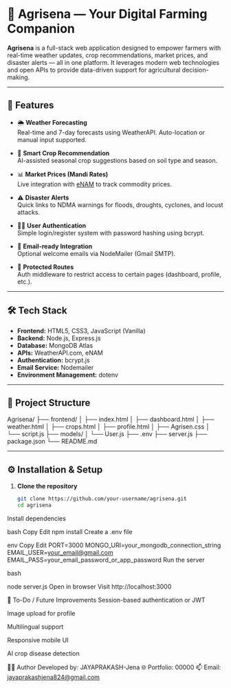 # 🌾 Agrisena — Your Digital Farming Companion

**Agrisena** is a full-stack web application designed to empower farmers with real-time weather updates, crop recommendations, market prices, and disaster alerts — all in one platform. It leverages modern web technologies and open APIs to provide data-driven support for agricultural decision-making.

---

## 🚀 Features

- 🌦️ **Weather Forecasting**  
  Real-time and 7-day forecasts using WeatherAPI. Auto-location or manual input supported.

- 🌱 **Smart Crop Recommendation**  
  AI-assisted seasonal crop suggestions based on soil type and season.

- 📊 **Market Prices (Mandi Rates)**  
  Live integration with [eNAM](https://enam.gov.in) to track commodity prices.

- ⚠️ **Disaster Alerts**  
  Quick links to NDMA warnings for floods, droughts, cyclones, and locust attacks.

- 👨‍🌾 **User Authentication**  
  Simple login/register system with password hashing using bcrypt.

- 📧 **Email-ready Integration**  
  Optional welcome emails via NodeMailer (Gmail SMTP).

- 🔐 **Protected Routes**  
  Auth middleware to restrict access to certain pages (dashboard, profile, etc.).

---

## 🛠️ Tech Stack

- **Frontend:** HTML5, CSS3, JavaScript (Vanilla)
- **Backend:** Node.js, Express.js
- **Database:** MongoDB Atlas
- **APIs:** WeatherAPI.com, eNAM
- **Authentication:** bcrypt.js
- **Email Service:** Nodemailer
- **Environment Management:** dotenv

---

## 📂 Project Structure

Agrisena/
├── frontend/
│ ├── index.html
│ ├── dashboard.html
│ ├── weather.html
│ ├── crops.html
│ ├── profile.html
│ ├── Agrisen.css
│ └── script.js
├── models/
│ └── User.js
├── .env
├── server.js
├── package.json
└── README.md



---

## ⚙️ Installation & Setup

1. **Clone the repository**
   ```bash
   git clone https://github.com/your-username/agrisena.git
   cd agrisena
Install dependencies

bash
Copy
Edit
npm install
Create a .env file

env
Copy
Edit
PORT=3000
MONGO_URI=your_mongodb_connection_string
EMAIL_USER=your_email@gmail.com
EMAIL_PASS=your_email_password_or_app_password
Run the server

bash

node server.js
Open in browser
Visit http://localhost:3000

📌 To-Do / Future Improvements
Session-based authentication or JWT

Image upload for profile

Multilingual support

Responsive mobile UI

AI crop disease detection




🧑‍💻 Author
Developed by: JAYAPRAKASH-Jena
🌐 Portfolio: 00000
📫 Email: jayaprakashjena824@gmail.com

